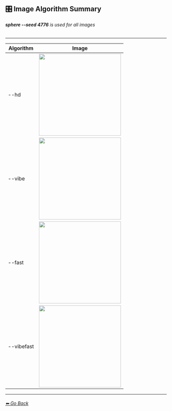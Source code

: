 ## 🎛 Image Algorithm Summary
###### **sphere --seed 4776** is used for all images

---

| Algorithm       | Image      |
| ------------- |:-------------:|
| --hd | <img src="https://github.com/willwulfken/MidJourney-Styles-and-Keywords/blob/main/Images/MidJourney%20Styles%20(sphere)/_sphere_--hd.png?raw=true" width="256" /> |
| --vibe | <img src="https://github.com/willwulfken/MidJourney-Styles-and-Keywords/blob/main/Images/MidJourney%20Styles%20(sphere)/_sphere_--vibe.png?raw=true" width="256" /> |
| --fast | <img src="https://github.com/willwulfken/MidJourney-Styles-and-Keywords/blob/main/Images/MidJourney%20Styles%20(sphere)/_sphere_--fast.png?raw=true" width="256" /> |
| --vibefast | <img src="https://github.com/willwulfken/MidJourney-Styles-and-Keywords/blob/main/Images/MidJourney%20Styles%20(sphere)/_sphere_--vibefast.png?raw=true" width="256" /> |

---
###### [⬅ Go Back](https://github.com/willwulfken/MidJourney-Styles-and-Keywords/blob/main/README.md)